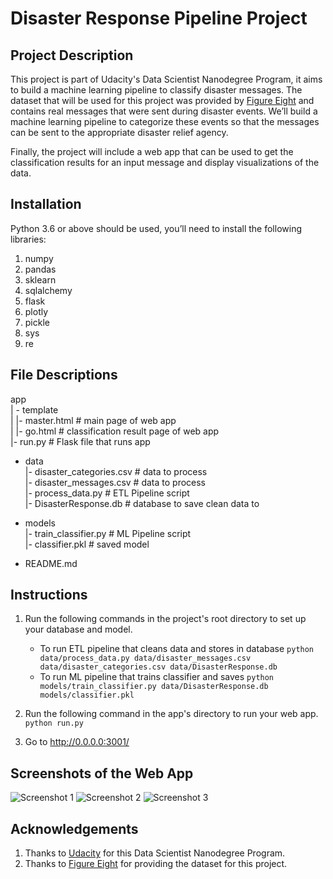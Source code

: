 # Disaster Response Pipeline Project

## Project Description
This project is part of Udacity's Data Scientist Nanodegree Program, it aims to build a machine learning pipeline to classify disaster messages. The dataset that will be used for this project was provided by [Figure Eight](https://www.figure-eight.com/) and contains real messages that were sent during disaster events. We’ll build a machine learning pipeline to categorize these events so that the messages can be sent to the appropriate disaster relief agency.

Finally, the project will include a web app that can be used to get the classification results for an input message and display visualizations of the data.

## Installation
Python 3.6 or above should be used, you’ll need to install the following libraries:

1.	numpy
2.	pandas
3.	sklearn
4.	sqlalchemy
5.	flask
6.	plotly
7.	pickle
8.	sys
9.	re

## File Descriptions

app<br>
| - template<br>
| |- master.html  # main page of web app<br>
| |- go.html  # classification result page of web app<br>
|- run.py  # Flask file that runs app<br>

- data<br>
|- disaster_categories.csv  # data to process<br>
|- disaster_messages.csv  # data to process<br>
|- process_data.py # ETL Pipeline script<br>
|- DisasterResponse.db   # database to save clean data to<br>

- models<br>
|- train_classifier.py # ML Pipeline script<br>
|- classifier.pkl  # saved model<br>

- README.md<br>

## Instructions

1. Run the following commands in the project's root directory to set up your database and model.

    - To run ETL pipeline that cleans data and stores in database
        `python data/process_data.py data/disaster_messages.csv data/disaster_categories.csv data/DisasterResponse.db`
    - To run ML pipeline that trains classifier and saves
        `python models/train_classifier.py data/DisasterResponse.db models/classifier.pkl`

2. Run the following command in the app's directory to run your web app.
    `python run.py`

3. Go to http://0.0.0.0:3001/

## Screenshots of the Web App

![Screenshot 1]()
![Screenshot 2]()
![Screenshot 3]()

## Acknowledgements

1. Thanks to [Udacity](www.udacity.com) for this Data Scientist Nanodegree Program.
2. Thanks to [Figure Eight](https://www.figure-eight.com/) for providing the dataset for this project.

